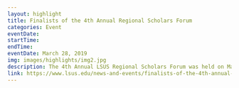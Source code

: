 ```yaml
---
layout: highlight
title: Finalists of the 4th Annual Regional Scholars Forum
categories: Event
eventDate:
startTime:
endTime:
eventDate: March 28, 2019
img: images/highlights/img2.jpg
description: The 4th Annual LSUS Regional Scholars Forum was held on March 15, 2019 from 8 am to 4 pm at the LSUS University Center. The event allowed undergraduate and graduate students from all disciplines to present original research as poster presentations or oral presentations. Each year, the Regional Scholars Forum is open to university students and their mentors from Louisiana, Arkansas, Mississippi, Texas, and Oklahoma.
link: https://www.lsus.edu/news-and-events/finalists-of-the-4th-annual-regional-scholars-forum
---
```

